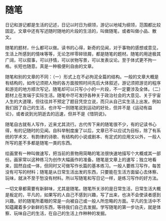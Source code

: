 # 随笔

日记和游记都是生活的记述，日记以时日为纲领，游记以地域为纲领，范围都比较固定。文章中还有写述随时随地的片段的生活的，叫做随笔，或者叫做小品、散文。

随笔的题材，什么都可以做。读书的心得，新奇的见闻，对于事物的感想或意见，生活上所感到的情味等等，无论怎样零碎琐屑，都是随笔的题材。随笔的用途极其广阔，可以叙事，可以抒情，可以状物写景，可以发表议论。至于体式更不拘一格。长短也随意。真是一种极便利自由的文章。

随笔和别的文章的不同：（一）形式上在不必拘泥全篇的结构。一般的文章大概是有结构的，如传记须把人物的各方面按照时间先后大体叙述，游记须把游览的程序和游览的地方顺次写记，随笔却可以只写小小的一片段，不一定要涉及全体。（二）题材上在发端于实际生活。随笔中尽可发抒各种关于政治社会的大意见、关于宇宙人生的大道理，但往往并不预定了题目凭空立说，而只从自己实生活上出发。例如我们因了自己的生活，也许写一则随笔说到运动的好处，但并不是《运动有益论》，或者说到光阴逝去的迅速，但并不是《惜阴说》。

随笔自古就有人写作，近来尤其流行。古代传下来的随笔很不少，有的记读书心得，有的记随时的见闻。自科举制度废了以后，文章已不以应试为目标，除了有系统的学术文、有韵律的诗歌、有结构的小说或剧本、有定式的应用文以外，一般人所写的差不多都是随笔一类的东西。

绘画里有一种叫做速写，把当前的景物用简略的笔法很快速地描写个大概或其一部份。画家常以这种练习为创作大幅画作的准备。随笔是文章上的速写；独立地看来，固然自成一体，但同时又可做写作长篇的基本练习。一般人要练习写作，每苦没有可写的材料；随笔是从日常生活出发的东西，只要能在生活方面留心去体察、玩味，就决不至于愁没有材料。所以写随笔和写日记一样，是练习写作的好方法。

一切文章都需要有新鲜味，尤其是随笔。随笔所关涉的是日常生活，日常生活大概是板定的，平凡的，如果写的人自己不感到兴趣，写了出来，也决不会使读者感到兴趣。好的随笔所着眼的常是一向被自己或一般人所忽略的方面。平凡的生活中不知蕴藏着多少新鲜的东西，等待我们自己去发掘。学写随笔的第一步功夫，就是体察、玩味自己的生活，在自己的生活上作种种的发掘。